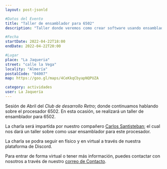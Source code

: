 ```yaml
---
layout: post-jsonld

#Datos del Evento
title: "Taller de ensamblador para 6502"
description: "Taller donde veremos como crear software usando ensamblador para el procesador 6502"

#Fecha
startDate: 2022-04-22T18:00
endDate: 2022-04-22T20:00

#Lugar
place: "La Jaqueria"
street: "calle la Vega"
locality: "Almería"
postalCode: "04007"
map: https://goo.gl/maps/4CeKkqCbyapNQPUZA

category: actividades
user: La Jaquería
---
```


Sesión de Abril del _Club de desarrollo Retro_; donde continuamos hablando sobre el procesador 6502. En esta ocasión, se realizará un taller de ensamblador para 6502.

La charla será impartida por nuestro compañero [Carlos Santisteban](https://twitter.com/zuiko21); el cual nos dará un taller sobre como usar ensamblador para este procesador.

La charla se podra seguir en físico y en virtual a través de nuestra plataforma de Discord.

Para entrar de forma virtual o tener más información, puedes contactar con nosotros a través de nuestro [correo de Contacto](https://lajaqueria.org/contacto/).
